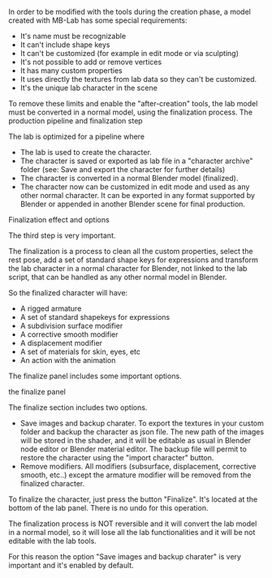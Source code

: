 In order to be modified with the tools during the creation phase, a
model created with MB-Lab has some special requirements:

  - It's name must be recognizable
  - It can't include shape keys
  - It can't be customized (for example in edit mode or via sculpting)
  - It's not possible to add or remove vertices
  - It has many custom properties
  - It uses directly the textures from lab data so they can't be
    customized.
  - It's the unique lab character in the scene

To remove these limits and enable the "after-creation" tools, the lab
model must be converted in a normal model, using the finalization
process. The production pipeline and finalization step

The lab is optimized for a pipeline where

  - The lab is used to create the character.
  - The character is saved or exported as lab file in a "character
    archive" folder (see: Save and export the character for further
    details)
  - The character is converted in a normal Blender model (finalized).
  - The character now can be customized in edit mode and used as any
    other normal character. It can be exported in any format supported
    by Blender or appended in another Blender scene for final
    production.

Finalization effect and options

The third step is very important.

The finalization is a process to clean all the custom properties, select
the rest pose, add a set of standard shape keys for expressions and
transform the lab character in a normal character for Blender, not
linked to the lab script, that can be handled as any other normal model
in Blender.

So the finalized character will have:

  - A rigged armature
  - A set of standard shapekeys for expressions
  - A subdivision surface modifier
  - A corrective smooth modifier
  - A displacement modifier
  - A set of materials for skin, eyes, etc
  - An action with the animation

The finalize panel includes some important options.

the finalize panel

The finalize section includes two options.

  - Save images and backup charater. To export the textures in your
    custom folder and backup the character as json file. The new path of
    the images will be stored in the shader, and it will be editable as
    usual in Blender node editor or Blender material editor. The backup
    file will permit to restore the character using the "import
    character" button.
  - Remove modifiers. All modifiers (subsurface, displacement,
    corrective smooth, etc..) except the armature modifier will be
    removed from the finalized character.

To finalize the character, just press the button "Finalize". It's
located at the bottom of the lab panel. There is no undo for this
operation.

The finalization process is NOT reversible and it will convert the lab
model in a normal model, so it will lose all the lab functionalities and
it will be not editable with the lab tools.

For this reason the option "Save images and backup charater" is very
important and it's enabled by default.
